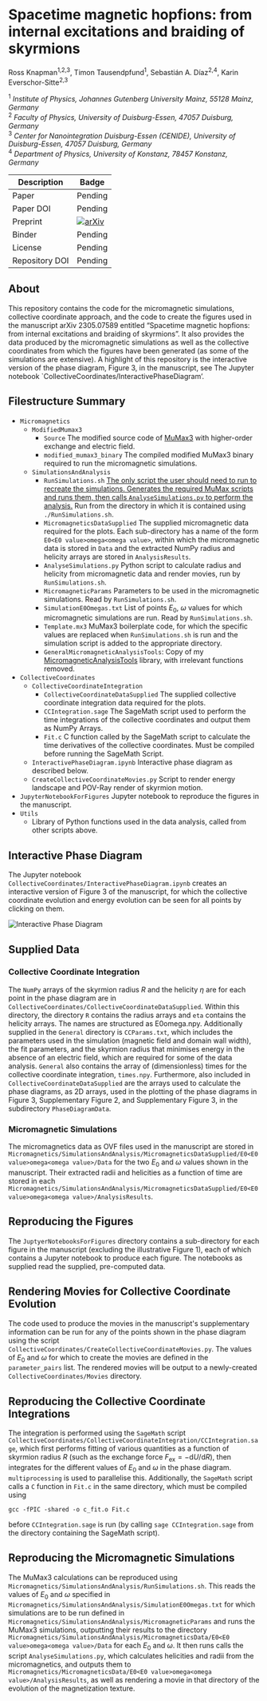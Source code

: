 # Spacetime magnetic hopfions: from internal excitations and braiding of skyrmions

Ross Knapman<sup>1,2,3</sup>, Timon Tausendpfund<sup>1</sup>, Sebastián A. Díaz<sup>2,4</sup>, Karin Everschor-Sitte<sup>2,3</sup>

<sup>1</sup> *Institute of Physics, Johannes Gutenberg University Mainz, 55128 Mainz, Germany*  
<sup>2</sup> *Faculty of Physics, University of Duisburg-Essen, 47057 Duisburg, Germany*  
<sup>3</sup> *Center for Nanointegration Duisburg-Essen (CENIDE), University of Duisburg-Essen, 47057 Duisburg, Germany*  
<sup>4</sup> *Department of Physics, University of Konstanz, 78457 Konstanz, Germany*  

| Description | Badge |
| --- | --- |
| Paper | Pending |
| Paper DOI | Pending |
| Preprint | [![arXiv](https://img.shields.io/badge/arXiv-2305.07589-green.svg)](https://arxiv.org/abs/2305.07589) |
| Binder | Pending |
| License | Pending |
| Repository DOI | Pending |


## About

This repository contains the code for the micromagnetic simulations, collective coordinate approach, and the code to create the figures used in the manuscript arXiv 2305.07589 entitled “Spacetime magnetic hopfions: from internal excitations and braiding of skyrmions”. It also provides the data produced by the micromagnetic simulations as well as the collective coordinates from which the figures have been generated (as some of the simulations are extensive). A highlight of this repository is the interactive version of the phase diagram, Figure 3, in the manuscript, see The Jupyter notebook `CollectiveCoordinates/InteractivePhaseDiagram’.


## Filestructure Summary

- `Micromagnetics`
    - `ModifiedMumax3`
        - `Source` The modified source code of [MuMax3](https://github.com/mumax/3) with higher-order exchange and electric field.
        - `modified_mumax3_binary` The compiled modified MuMax3 binary required to run the micromagnetic simulations.
    - `SimulationsAndAnalysis`
        - `RunSimulations.sh` <ins>The only script the user should need to run to recreate the simulations. Generates the required MuMax scripts and runs them, then calls `AnalyseSimulations.py` to perform the analysis.</ins> Run from the directory in which it is contained using `./RunSimulations.sh`.
        - `MicromagneticsDataSupplied` The supplied micromagnetic data required for the plots. Each sub-directory has a name of the form `E0<E0 value>omega<omega value>`, within which the micromagnetic data is stored in `Data` and the extracted NumPy radius and helicity arrays are stored in `AnalysisResults`.
        - `AnalyseSimulations.py` Python script to calculate radius and helicity from micromagnetic data and render movies, run by `RunSimulations.sh`.
        - `MicromagneticParams` Parameters to be used in the micromagnetic simulations. Read by `RunSimulations.sh`.
        - `SimulationE0Omegas.txt` List of points $E_0$, $\omega$ values for which micromagnetic simulations are run. Read by `RunSimulations.sh`.
        - `Template.mx3` MuMax3 boilerplate code, for which the specific values are replaced when `RunSimulations.sh` is run and the simulation script is added to the appropriate directory.
        - `GeneralMicromagneticAnalysisTools`: Copy of my [MicromagneticAnalysisTools](https://github.com/RossKnapman/MicromagneticAnalysisTools) library, with irrelevant functions removed.
- `CollectiveCoordinates`
    - `CollectiveCoordinateIntegration` 
        - `CollectiveCoordinateDataSupplied` The supplied collective coordinate integration data required for the plots.
        - `CCIntegration.sage` The SageMath script used to perform the time integrations of the collective coordinates and output them as NumPy Arrays.
        - `Fit.c` C function called by the SageMath script to calculate the time derivatives of the collective coordinates. Must be compiled before running the SageMath Script.
    - `InteractivePhaseDiagram.ipynb` Interactive phase diagram as described below.
    - `CreateCollectiveCoordinateMovies.py` Script to render energy landscape and POV-Ray render of skyrmion motion.
- `JupyterNotebookForFigures` Jupyter notebook to reproduce the figures in the manuscript.
- `Utils`
    - Library of Python functions used in the data analysis, called from other scripts above.


## Interactive Phase Diagram

The Jupyter notebook `CollectiveCoordinates/InteractivePhaseDiagram.ipynb` creates an interactive version of Figure 3 of the manuscript, for which the collective coordinate evolution and energy evolution can be seen for all points by clicking on them.

![Interactive Phase Diagram](InteractiveNotebookDemo.gif)


## Supplied Data

### Collective Coordinate Integration

The `NumPy` arrays of the skyrmion radius $R$ and the helicity $\eta$ are for each point in the phase diagram are in `CollectiveCoordinates/CollectiveCoordinateDataSupplied`. Within this directory, the directory `R` contains the radius arrays and `eta` contains the helicity arrays. The names are structured as E0<E0 value>omega<omega value>.npy. Additionally supplied in the `General` directory is `CCParams.txt`, which includes the parameters used in the simulation (magnetic field and domain wall width), the fit parameters, and the skyrmion radius that minimises energy in the absence of an electric field, which are required for some of the data analysis. `General` also contains the array of (dimensionless) times for the collective coordinate integration, `times.npy`. Furthermore, also included in `CollectiveCoordinateDataSupplied` are the arrays used to calculate the phase diagrams, as 2D arrays, used in the plotting of the phase diagrams in Figure 3, Supplementary Figure 2, and Supplementary Figure 3, in the subdirectory `PhaseDiagramData`.


### Micromagnetic Simulations

The micromagnetics data as OVF files used in the manuscript are stored in `Micromagnetics/SimulationsAndAnalysis/MicromagneticsDataSupplied/E0<E0 value>omega<omega value>/Data` for the two $E_0$ and $\omega$ values shown in the manuscript. Their extracted radii and helicities as a function of time are stored in each `Micromagnetics/SimulationsAndAnalysis/MicromagneticsDataSupplied/E0<E0 value>omega<omega value>/AnalysisResults`.


## Reproducing the Figures

The `JuptyerNotebooksForFigures` directory contains a sub-directory for each figure in the manuscript (excluding the illustrative Figure 1), each of which contains a Jupyter notebook to produce each figure. The notebooks as supplied read the supplied, pre-computed data.


## Rendering Movies for Collective Coordinate Evolution

The code used to produce the movies in the manuscript's supplementary information can be run for any of the points shown in the phase diagram using the script `CollectiveCoordinates/CreateCollectiveCoordinateMovies.py`. The values of $E_0$ and $\omega$ for which to create the movies are defined in the `parameter_pairs` list. The rendered movies will be output to a newly-created `CollectiveCoordinates/Movies` directory.


## Reproducing the Collective Coordinate Integrations

The integration is performed using the `SageMath` script `CollectiveCoordinates/CollectiveCoordinateIntegration/CCIntegration.sage`, which first performs fitting of various quantities as a function of skyrmion radius $R$ (such as the exchange force $F_{\mathrm{ex}} = - \mathrm{d}U / \mathrm{d}R$), then integrates for the different values of $E_0$ and $\omega$ in the phase diagram. `multiprocessing` is used to parallelise this. Additionally, the `SageMath` script calls a `C` function in `Fit.c` in the same directory, which must be compiled using
```
gcc -fPIC -shared -o c_fit.o Fit.c
```
before `CCIntegration.sage` is run (by calling `sage CCIntegration.sage` from the directory containing the SageMath script).


## Reproducing the Micromagnetic Simulations

The MuMax3 calculations can be reproduced using `Micromagnetics/SimulationsAndAnalysis/RunSimulations.sh`. This reads the values of $E_0$ and $\omega$ specified in `Micromagnetics/SimulationsAndAnalysis/SimulationE0Omegas.txt` for which simulations are to be run defined in `Micromagnetics/SimulationsAndAnalysis/MicromagneticParams` and runs the MuMax3 simulations, outputting their results to the directory `Micromagnetics/SimulationsAndAnalysis/MicromagneticsData/E0<E0 value>omega<omega value>/Data` for each $E_0$ and $\omega$. It then runs calls the script `AnalyseSimulations.py`, which calculates helicities and radii from the micromagnetics, and outputs them to `Micromagnetics/MicromagneticsData/E0<E0 value>omega<omega value>/AnalysisResults`, as well as rendering a movie in that directory of the evolution of the magnetization texture.

